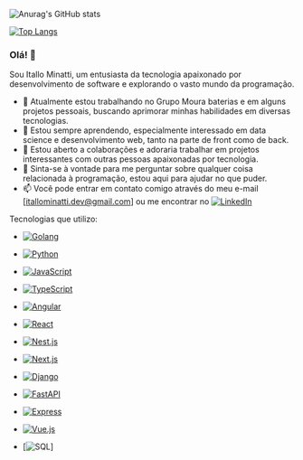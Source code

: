 ![Anurag's GitHub stats](https://github-readme-stats.vercel.app/api?username=itallominatti&show_icons=true&theme=transparent)

[![Top Langs](https://github-readme-stats.vercel.app/api/top-langs/?username=itallominatti&layout=donut-vertical)](https://github.com/anuraghazra/github-readme-stats)

### Olá! 👋

Sou Itallo Minatti, um entusiasta da tecnologia apaixonado por desenvolvimento de software e explorando o vasto mundo da programação.

- 🔭 Atualmente estou trabalhando no Grupo Moura baterias e em alguns projetos pessoais, buscando aprimorar minhas habilidades em diversas tecnologias.
- 🌱 Estou sempre aprendendo, especialmente interessado em data science e desenvolvimento web, tanto na parte de front como de back.
- 👯 Estou aberto a colaborações e adoraria trabalhar em projetos interessantes com outras pessoas apaixonadas por tecnologia.
- 💬 Sinta-se à vontade para me perguntar sobre qualquer coisa relacionada à programação, estou aqui para ajudar no que puder.
- 📫 Você pode entrar em contato comigo através do meu e-mail [itallominatti.dev@gmail.com] ou me encontrar no [![LinkedIn](https://img.shields.io/badge/LinkedIn-0077B5?style=for-the-badge&logo=linkedin&logoColor=white)](https://www.linkedin.com/in/itallo-minatti-0368691b7/)


Tecnologias que utilizo:
- [![Golang](https://img.shields.io/badge/Go-00ADD8?style=for-the-badge&logo=go&logoColor=white)](https://golang.org/)

- [![Python](https://img.shields.io/badge/Python-3776AB?style=for-the-badge&logo=python&logoColor=white)](https://www.python.org/)

- [![JavaScript](https://img.shields.io/badge/JavaScript-F7DF1E?style=for-the-badge&logo=javascript&logoColor=black)](https://developer.mozilla.org/en-US/docs/Web/JavaScript)

- [![TypeScript](https://img.shields.io/badge/TypeScript-007ACC?style=for-the-badge&logo=typescript&logoColor=white)](https://www.typescriptlang.org/)

- [![Angular](https://img.shields.io/badge/Angular-DD0031?style=for-the-badge&logo=angular&logoColor=white)](https://angular.io/)

- [![React](https://img.shields.io/badge/React-61DAFB?style=for-the-badge&logo=react&logoColor=white)](https://reactjs.org/)

- [![Nest.js](https://img.shields.io/badge/Nest.js-E0234E?style=for-the-badge&logo=nestjs&logoColor=white)](https://nestjs.com/)

- [![Next.js](https://img.shields.io/badge/Next.js-000000?style=for-the-badge&logo=next.js&logoColor=white)](https://nextjs.org/)

- [![Django](https://img.shields.io/badge/Django-092E20?style=for-the-badge&logo=django&logoColor=white)](https://www.djangoproject.com/)

- [![FastAPI](https://img.shields.io/badge/FastAPI-009688?style=for-the-badge&logo=fastapi&logoColor=white)](https://fastapi.tiangolo.com/)

- [![Express](https://img.shields.io/badge/Express-000000?style=for-the-badge&logo=express&logoColor=white)](https://expressjs.com/)

- [![Vue.js](https://img.shields.io/badge/Vue.js-4FC08D?style=for-the-badge&logo=vue.js&logoColor=white)](https://vuejs.org/)

- [![SQL](https://img.shields.io/badge/SQL-4479A1?style=for-the-badge&logo=sql&logoColor=white)]


